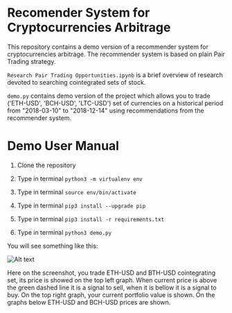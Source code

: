 # Recomender System for Cryptocurrencies Arbitrage

This repository contains a demo version of a recommender system for cryptocurrencies arbitrage. The recommender system is based on plain Pair Trading strategy.

`Research Pair Trading Opportunities.ipynb` is a brief overview of research devoted to searching cointegrated sets of stock. 

`demo.py` contains demo version of the project which allows you to trade ('ETH-USD', 'BCH-USD', 'LTC-USD') set of currencies on a historical period from "2018-03-10" to "2018-12-14" using recommendations from the recommender system. 

# Demo User Manual 

1. Clone the repository

2. Type in terminal `python3 -m virtualenv env`

3. Type in terminal `source env/bin/activate`

4. Type in terminal `pip3 install --upgrade pip`

5. Type in terminal `pip3 install -r requirements.txt`

6. Type in terminal `python3 demo.py`

You will see something like this:

![Alt text](media/rec_system_demo.png)

Here on the screenshot, you trade ETH-USD and BTH-USD cointegrating set, its price is showed on the top left graph. When current price is above the green dashed line it is a signal to sell, when it is bellow it is a signal to buy. On the top right graph, your current portfolio value is shown. On the graphs below ETH-USD and BCH-USD prices are shown. 
